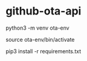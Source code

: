 # github-ota-api

python3 -m venv ota-env

source ota-env/bin/activate

pip3 install -r requirements.txt